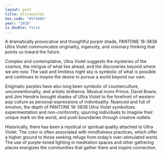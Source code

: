 ```yaml
---
layout: post
title: Ultraviolet
hex_code: "#5f4b8b"
year: "2018"
is_double: false
---
```

A dramatically provocative and thoughtful purple shade, PANTONE 18-3838 Ultra Violet communicates originality, ingenuity, and visionary thinking that points us toward the future.

Complex and contemplative, Ultra Violet suggests the mysteries of the cosmos, the intrigue of what lies ahead, and the discoveries beyond where we are now. The vast and limitless night sky is symbolic of what is possible and continues to inspire the desire to pursue a world beyond our own.

Enigmatic purples have also long been symbolic of counterculture, unconventionality, and artistic brilliance. Musical icons Prince, David Bowie, and Jimi Hendrix brought shades of Ultra Violet to the forefront of western pop culture as personal expressions of individuality. Nuanced and full of emotion, the depth of PANTONE 18-3838 Ultra Violet symbolizes experimentation and non-conformity, spurring individuals to imagine their unique mark on the world, and push boundaries through creative outlets.

Historically, there has been a mystical or spiritual quality attached to Ultra Violet. The color is often associated with mindfulness practices, which offer a higher ground to those seeking refuge from today’s over-stimulated world. The use of purple-toned lighting in meditation spaces and other gathering places energizes the communities that gather there and inspire connection.
